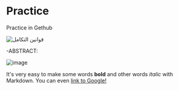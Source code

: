 # Practice
Practice in Gethub

![قوانين التكامل](https://user-images.githubusercontent.com/42392736/103593889-b7127800-4eff-11eb-9655-27ed0a629b3f.gif)

-ABSTRACT:

![image](https://user-images.githubusercontent.com/42392736/103594700-1ec9c280-4f02-11eb-877c-4f898ede16c4.png)

It's very easy to make some words **bold** and other words *italic* with Markdown. You can even [link to Google!](http://google.com)
